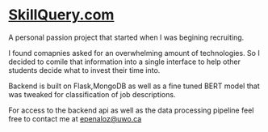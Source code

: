 # [SkillQuery.com](https://skillquery.com/)

A personal passion project that started when I was begining recruiting. 

I found comapnies asked for an overwhelming amount of technologies. So I decided to comile that information into a single interface to help other students decide what to invest their time into. 

Backend is built on Flask,MongoDB as well as a fine tuned BERT model that was tweaked for classification of job descriptions. 

For access to the backend api as well as the data processing pipeline feel free to contact me at [epenaloz@uwo.ca](epenaloz@uwo.ca)

